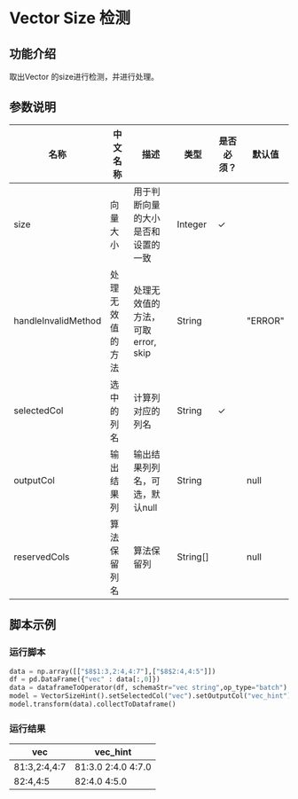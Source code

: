 # Vector Size 检测

## 功能介绍
取出Vector 的size进行检测，并进行处理。
## 参数说明
| 名称 | 中文名称 | 描述 | 类型 | 是否必须？ | 默认值 |
| --- | --- | --- | --- | --- | --- |
| size | 向量大小 | 用于判断向量的大小是否和设置的一致 | Integer | ✓ |  |
| handleInvalidMethod | 处理无效值的方法 | 处理无效值的方法，可取 error, skip | String |  | "ERROR" |
| selectedCol | 选中的列名 | 计算列对应的列名 | String | ✓ |  |
| outputCol | 输出结果列 | 输出结果列列名，可选，默认null | String |  | null |
| reservedCols | 算法保留列名 | 算法保留列 | String[] |  | null |


## 脚本示例
### 运行脚本
``` python
data = np.array([["$8$1:3,2:4,4:7"],["$8$2:4,4:5"]])
df = pd.DataFrame({"vec" : data[:,0]})
data = dataframeToOperator(df, schemaStr="vec string",op_type="batch")
model = VectorSizeHint().setSelectedCol("vec").setOutputCol("vec_hint").setHandleInvalidMethod("SKIP").setSize(8)
model.transform(data).collectToDataframe()
```
### 运行结果
|vec|vec_hint|
|---|--------|
|$8$1:3,2:4,4:7|$8$1:3.0 2:4.0 4:7.0|
|$8$2:4,4:5|$8$2:4.0 4:5.0|
